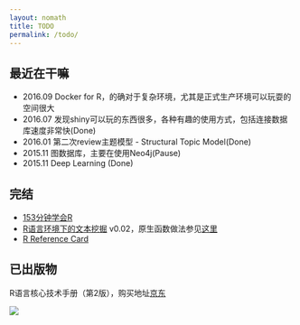 ```yaml
---
layout: nomath
title: TODO
permalink: /todo/
---
```



## 最近在干嘛 #

- 2016.09 Docker for R，的确对于复杂环境，尤其是正式生产环境可以玩耍的空间很大
- 2016.07 发现shiny可以玩的东西很多，各种有趣的使用方式，包括连接数据库速度非常快(Done)
- 2016.01 第二次review主题模型 - Structural Topic Model(Done)
- 2015.11 图数据库，主要在使用Neo4j(Pause)
- 2015.11 Deep Learning (Done)

## 完结 #

- [153分钟学会R](http://cran.r-project.org/doc/contrib/Liu-FAQ.pdf)
- [R语言环境下的文本挖掘](/upload/pdf/Text-Mining-in-R.pdf) v0.02，原生函数做法参见[这里](http://bjt.name/2016/09/document-term-matrix)
- [R Reference Card](http://cran.r-project.org/doc/contrib/Liu-R-refcard.pdf)

## 已出版物

R语言核心技术手册（第2版），购买地址[京东](http://item.jd.com/11520666.html)

![](http://img11.360buyimg.com/n1/jfs/t232/47/1457359363/382415/fcbd6b2c/53fb11dfN3f0007f3.jpg)


